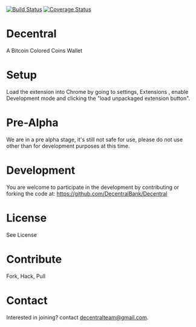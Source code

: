 [![Build Status](https://travis-ci.org/DecentralBank/Decentral.svg?branch=master)](https://travis-ci.org/DecentralBank/Decentral)  [![Coverage Status](https://img.shields.io/coveralls/uwecerron/Decentral.svg)](https://coveralls.io/r/uwecerron/Decentral)

Decentral
============

A Bitcoin Colored Coins Wallet

Setup
===========

Load the extension into Chrome by going to settings, Extensions , enable Development mode and clicking the "load unpackaged extension button".


Pre-Alpha
==============

We are in a pre alpha stage, it's still not safe for use,  please do not use other than for development purposes at this time.


Development
==============

You are welcome to participate in the development by contributing or forking the code at:
https://github.com/DecentralBank/Decentral

License
============
See License

Contribute
============
Fork, Hack, Pull 

Contact
============
Interested in joining? contact decentralteam@gmail.com.








